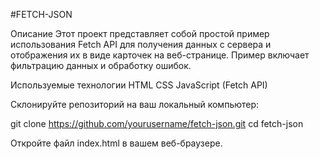 #FETCH-JSON

Описание
Этот проект представляет собой простой пример использования Fetch API для получения данных с сервера и отображения их в виде карточек на веб-странице. Пример включает фильтрацию данных и обработку ошибок.

Используемые технологии
HTML
CSS
JavaScript (Fetch API)


Склонируйте репозиторий на ваш локальный компьютер:

git clone https://github.com/yourusername/fetch-json.git
cd fetch-json

Откройте файл index.html в вашем веб-браузере.
